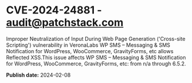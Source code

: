 # CVE-2024-24881 - audit@patchstack.com

Improper Neutralization of Input During Web Page Generation ('Cross-site Scripting') vulnerability in VeronaLabs WP SMS – Messaging & SMS Notification for WordPress, WooCommerce, GravityForms, etc allows Reflected XSS.This issue affects WP SMS – Messaging & SMS Notification for WordPress, WooCommerce, GravityForms, etc: from n/a through 6.5.2.



**Publish date:** 2024-02-08
